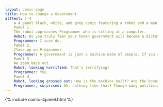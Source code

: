 ```yaml
---
layout: comic-page
title: How to Change a Government
alttext: |-4 
    A 4 panel black, white, and grey comic featuring a robot and a man with long hair, a beard, and glasses (Programmer).
    Panel 1.
    The robot approaches Programmer who is sitting at a computer.
    Robot: Do you truly fear your human government will become a dictatorship.
    Programmer: I sure do.
    Panel 2.
    Close up on Programmer.
    Programmer: A government is just a machine made of people. If you can replace enough of those people you can change what the machine does.
    Panel 3.
    We zoom back out.
    Robot, looking horrified: That's terrifying!
    Programmer: Yup.
    Panel 4.
    Robot, looking grossed out: How is the machine built? Are the bones fused or is this more of a slurry situation?
    Programmer, surprised: Oh, nothing like that! Though many politicians do seem to be missing their spines...
---
```

{% include comic-4panel.html %}